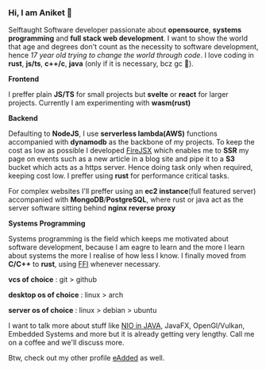 ### Hi, I am Aniket 👻

Selftaught Software developer passionate about **opensource**, **systems programming** and **full stack web development**. I want to show the world that age and degrees don't count as the necessity to software development, hence *17 year old trying to change the world through code*. I love coding in **rust**, **js/ts**, **c++/c**, **java** (only if it is necessary, bcz gc 🤢).

**Frontend**

I preffer plain **JS/TS** for small projects but **svelte** or **react** for larger projects. Currently I am experimenting with **wasm(rust)**

**Backend**

Defaulting to **NodeJS**, I use **serverless lambda(AWS)** functions accompanied with **dynamodb** as the backbone of my projects. To keep the cost as low as possible I developed [FireJSX](https://www.npmjs.com/package/firejsx) which enables me to **SSR** my page on events such as a new article in a blog site and pipe it to a **S3** bucket which acts as a https server. Hence doing task only when required, keeping cost low. I preffer using **rust** for performance critical tasks.

For complex websites I'll preffer using an **ec2 instance**(full featured server) accompanied with **MongoDB**/**PostgreSQL**, where rust or java act as the server software sitting behind **nginx reverse proxy**

**Systems Programming**

Systems programming is the field which keeps me motivated about software development, because I am eagre to learn and the more I learn about systems the more I realise of how less I know. I finally moved from **C/C++** to **rust**, using [FFI](https://doc.rust-lang.org/nomicon/ffi.html) whenever necessary. 

**vcs of choice** : git > github

**desktop os of choice** : linux > arch

**server os of choice** : linux > debian > ubuntu

I want to talk more about stuff like [NIO in JAVA](https://docs.oracle.com/javase/7/docs/api/java/nio/package-summary.html), JavaFX, OpenGl/Vulkan, Embedded Systems and more but it is already getting very lengthy. Call me on a coffee and we'll discuss more.

Btw, check out my other profile [eAdded](https://github.com/eadded) as well.

